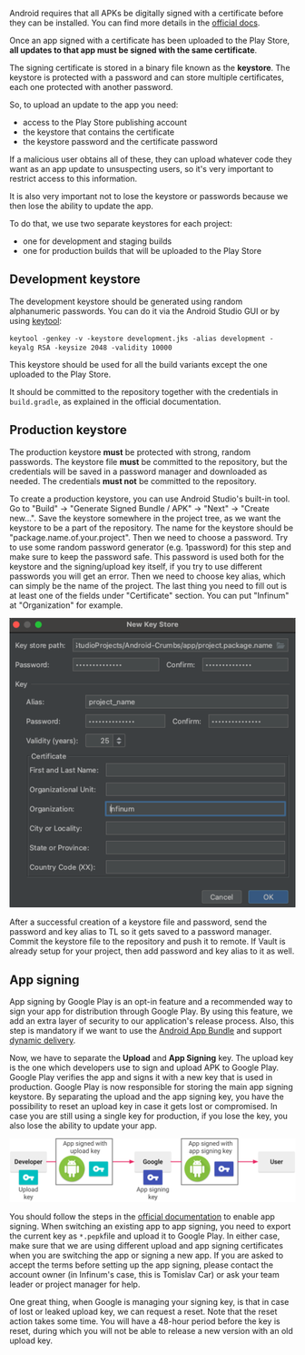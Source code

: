 Android requires that all APKs be digitally signed with a certificate before they can be installed.
You can find more details in the [official docs](https://developer.android.com/studio/publish/app-signing.html).

Once an app signed with a certificate has been uploaded to the Play Store, **all updates to that app must be signed with the same certificate**.

The signing certificate is stored in a binary file known as the **keystore**.
The keystore is protected with a password and can store multiple certificates, each one protected with another password.

So, to upload an update to the app you need:

- access to the Play Store publishing account
- the keystore that contains the certificate
- the keystore password and the certificate password

If a malicious user obtains all of these, they can upload whatever code they want as an app update to unsuspecting users, so it's very important to restrict access to this information.

It is also very important not to lose the keystore or passwords because we then lose the ability to update the app.

To do that, we use two separate keystores for each project:

- one for development and staging builds
- one for production builds that will be uploaded to the Play Store

## Development keystore

The development keystore should be generated using random alphanumeric passwords. You can do it via the Android Studio GUI or by using [keytool](http://docs.oracle.com/javase/6/docs/technotes/tools/solaris/keytool.html):

```shell
keytool -genkey -v -keystore development.jks -alias development -keyalg RSA -keysize 2048 -validity 10000
```

This keystore should be used for all the build variants except the one uploaded to the Play Store.

It should be committed to the repository together with the credentials in `build.gradle`, as explained in the official documentation.

## Production keystore

The production keystore **must** be protected with strong, random passwords. The keystore file **must** be committed to the repository, but the credentials will be saved in a password manager and downloaded as needed. The credentials **must not** be committed to the repository.

To create a production keystore, you can use Android Studio's built-in tool. Go to "Build" -> "Generate Signed Bundle / APK" -> "Next" -> "Create new...". Save the keystore somewhere in the project tree, as we want the keystore to be a part of the repository. The name for the keystore should be "package.name.of.your.project".
Then we need to choose a password. Try to use some random password generator (e.g. 1password) for this step and make sure to keep the password safe. This password is used both for the keystore and the signing/upload key itself, if you try to use different passwords you will get an error. Then we need to choose key alias, which can simply be the name of the project. The last thing you need to fill out is at least one of the fields under "Certificate" section. You can put "Infinum" at "Organization" for example.

![Creation of a new keystore file](/img/create_keystore_example.png)

After a successful creation of a keystore file and password, send the password and key alias to TL so it gets saved to a password manager. Commit the keystore file to the repository and push it to remote. If Vault is already setup for your project, then add password and key alias to it as well.

## App signing

App signing by Google Play is an opt-in feature and a recommended way to sign your app for distribution through Google Play. By using this feature, we add an extra layer of security to our application's release process. Also, this step is mandatory if we want to use the [Android App Bundle](https://developer.android.com/guide/app-bundle) and support [dynamic delivery](https://developer.android.com/guide/app-bundle/#dynamic_delivery).

Now, we have to separate the **Upload** and **App Signing** key. The upload key is the one which developers use to sign and upload APK to Google Play. Google Play verifies the app and signs it with a new key that is used in production. Google Play is now responsible for storing the main app signing keystore. By separating the upload and the app signing key, you have the possibility to reset an upload key in case it gets lost or compromised. In case you are still using a single key for production, if you lose the key, you also lose the ability to update your app.

![Signing an app with App Signing by Google Play](/img/app_signing.png)

You should follow the steps in the [official documentation](https://developer.android.com/studio/publish/app-signing#enroll) to enable app signing. When switching an existing app to app signing, you need to export the current key as `*.pepk`file and upload it to Google Play. In either case, make sure that we are using different upload and app signing certificates when you are switching the app or signing a new app. If you are asked to accept the terms before setting up the app signing, please contact the account owner (in Infinum's case, this is Tomislav Car) or ask your team leader or project manager for help.

One great thing, when Google is managing your signing key, is that in case of lost or leaked upload key, we can request a reset. Note that the reset action takes some time. You will have a 48-hour period before the key is reset, during which you will not be able to release a new version with an old upload key.
